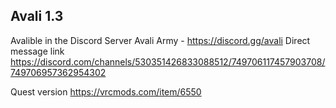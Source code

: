 ## Avali 1.3
Avalible in the Discord Server Avali Army - https://discord.gg/avali
Direct message link https://discord.com/channels/530351426833088512/749706117457903708/749706957362954302

Quest version https://vrcmods.com/item/6550


